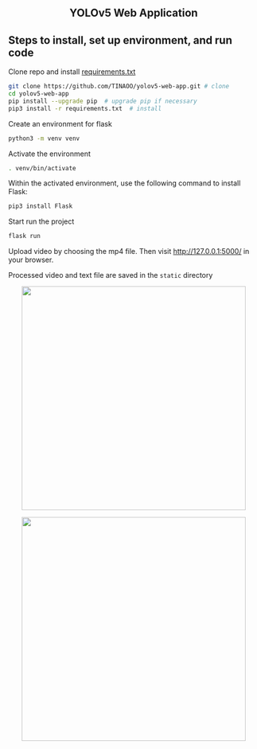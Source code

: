 
## <div align="center">YOLOv5 Web Application</div>

## Steps to install, set up environment, and run code

Clone repo and install [requirements.txt](https://github.com/TINAOO/yolov5-web-app/blob/main/requirements.txt) 

```bash
git clone https://github.com/TINAOO/yolov5-web-app.git # clone
cd yolov5-web-app
pip install --upgrade pip  # upgrade pip if necessary
pip3 install -r requirements.txt  # install
```
Create an environment for flask
```bash
python3 -m venv venv
```
Activate the environment
```bash
. venv/bin/activate
```
Within the activated environment, use the following command to install Flask:
```bash
pip3 install Flask
```

Start run the project
```bash
flask run
```

Upload video by choosing the mp4 file. Then visit http://127.0.0.1:5000/ in your browser. 

Processed video and text file are saved in the `static` directory

<p align="center">
<img src="" width="450">
</p>

<p align="center">
<img src="" width="450">
</p>


